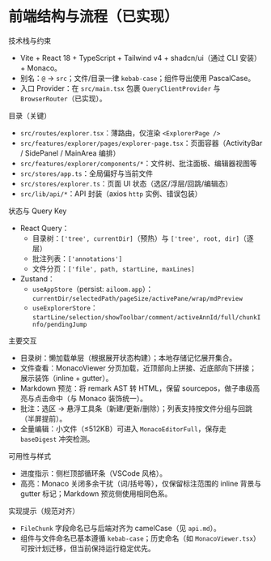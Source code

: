 # 前端结构与流程（已实现）

技术栈与约束
- Vite + React 18 + TypeScript + Tailwind v4 + shadcn/ui（通过 CLI 安装）+ Monaco。
- 别名：`@` → `src`；文件/目录一律 `kebab-case`；组件导出使用 PascalCase。
- 入口 Provider：在 `src/main.tsx` 包裹 `QueryClientProvider` 与 `BrowserRouter`（已实现）。

目录（关键）
- `src/routes/explorer.tsx`：薄路由，仅渲染 `<ExplorerPage />`
- `src/features/explorer/pages/explorer-page.tsx`：页面容器（ActivityBar / SidePanel / MainArea 编排）
- `src/features/explorer/components/*`：文件树、批注面板、编辑器视图等
- `src/stores/app.ts`：全局偏好与当前文件
- `src/stores/explorer.ts`：页面 UI 状态（选区/浮层/回跳/编辑态）
- `src/lib/api/*`：API 封装（axios `http` 实例、错误包装）

状态与 Query Key
- React Query：
  - 目录树：`['tree', currentDir]`（预热）与 `['tree', root, dir]`（逐层）
  - 批注列表：`['annotations']`
  - 文件分页：`['file', path, startLine, maxLines]`
- Zustand：
  - `useAppStore`（persist: `ailoom.app`）：`currentDir/selectedPath/pageSize/activePane/wrap/mdPreview`
  - `useExplorerStore`：`startLine/selection/showToolbar/comment/activeAnnId/full/chunkInfo/pendingJump`

主要交互
- 目录树：懒加载单层（根据展开状态构建）；本地存储记忆展开集合。
- 文件查看：MonacoViewer 分页加载，近顶部向上拼接、近底部向下拼接；展示装饰（inline + gutter）。
- Markdown 预览：将 remark AST 转 HTML，保留 sourcepos，做子串级高亮与点击命中（与 Monaco 装饰统一）。
- 批注：选区 → 悬浮工具条（新建/更新/删除）；列表支持按文件分组与回跳（半屏提前）。
- 全量编辑：小文件（≤512KB）可进入 `MonacoEditorFull`，保存走 `baseDigest` 冲突检测。

可用性与样式
- 进度指示：侧栏顶部循环条（VSCode 风格）。
- 高亮：Monaco 关闭多余干扰（词/括号等），仅保留标注范围的 inline 背景与 gutter 标记；Markdown 预览侧使用相同色系。

实现提示（规范对齐）
- `FileChunk` 字段命名已与后端对齐为 camelCase（见 `api.md`）。
- 组件与文件命名已基本遵循 `kebab-case`；历史命名（如 `MonacoViewer.tsx`）可按计划迁移，但当前保持运行稳定优先。
